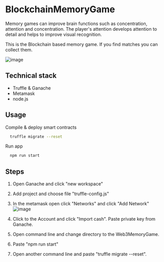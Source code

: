 ﻿# BlockchainMemoryGame
 
Memory games can improve brain functions such as concentration, attention and concentration. The player's attention develops attention to detail and helps to improve visual recognition.

This is the Blockchain based memory game. If you find matches you can collect them.

![image](https://user-images.githubusercontent.com/82282639/202163470-17d3613b-b735-4be1-9563-b3f4e9e89f29.png)





## Technical stack

- Truffle & Ganache
- Metamask
- node.js
## Usage

Compile & deploy smart contracts 
```bash
  truffle migrate --reset
```
Run app
```bash
  npm run start
```


## Steps

1. Open Ganache and click "new workspace"

2. Add project and choose file "truffle-config.js"

3. In the metamask open click "Networks" and click "Add Network"
![image](https://user-images.githubusercontent.com/82282639/202163103-615dbbc8-7222-4bb4-8244-62903151c189.png)

4. Click to the Account and click "Import cash". Paste private key from Ganache.

5. Open command line and change directory to the Web3MemoryGame.

6. Paste "npm run start"

7. Open another command line and paste "truffle migrate --reset".
